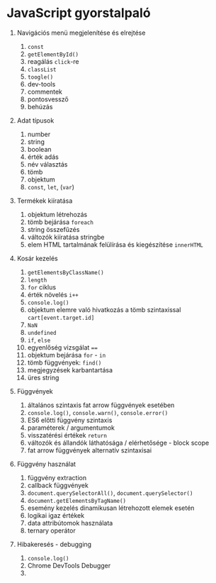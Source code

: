 # JavaScript gyorstalpaló

1. Navigációs menü megjelenítése és elrejtése
    1. `const`
    2. `getElementById()`
    3. reagálás `click`-re
    4. `classList`
    5. `toogle()`
    6. dev-tools
    7. commentek
    8. pontosvessző
    9. behúzás

2. Adat típusok
    1. number
    2. string
    3. boolean
    4. érték adás
    5. név választás
    6. tömb
    7. objektum
    8. `const`, `let`, (`var`)

3. Termékek kiíratása
    1. objektum létrehozás
    2. tömb bejárása `foreach`
    3. string összefűzés
    4. változók kiíratása stringbe
    5. elem HTML tartalmának felülírása és kiegészítése `innerHTML`

4. Kosár kezelés
    1. `getElementsByClassName()`
    2. `length`
    3. `for` ciklus
    4. érték növelés `i++`
    5. `console.log()`
    6. objektum elemre való hivatkozás a tömb szintaxissal `cart[event.target.id]`
    7. `NaN`
    8. `undefined`
    9. `if`, `else`
    10. egyenlőség vizsgálat `==` 
    11. objektum bejárása `for` - `in`
    12. tömb függvények: `find()`
    13. megjegyzések karbantartása
    14. üres string
    
5. Függvények
    1. általános szintaxis fat arrow függvények esetében
    2. `console.log()`, `console.warn()`, `console.error()`
    3. ES6 előtti függvény szintaxis
    4. paraméterek / argumentumok
    5. visszatérési értékek `return`
    6. változók és állandók láthatósága / elérhetősége - block scope
    7. fat arrow függvények alternatív szintaxisai

6. Függvény használat
    1. függvény extraction
    2. callback függvények
    3. `document.querySelectorAll()`, `document.querySelector()`
    4. `document.getElementsByTagName()`
    5. esemény kezelés dinamikusan létrehozott elemek esetén
    6. logikai igaz értékek
    7. data attribútomok használata
    8. ternary operátor

7. Hibakeresés - debugging
    1. `console.log()`
    2. Chrome DevTools Debugger
    3. 
    
    
    
